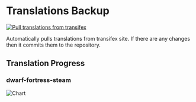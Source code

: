 # Translations Backup

[![Pull translations from transifex](https://github.com/dfint/translations-backup/actions/workflows/pull-translations.yml/badge.svg)](https://github.com/dfint/translations-backup/actions/workflows/pull-translations.yml)

Automatically pulls translations from transifex site. If there are any changes then it commits them to the repository.

## Translation Progress

### dwarf-fortress-steam

![Chart](https://quickchart.io/chart/render/sf-edd6ee13-f2c4-48c4-837b-dabee1c987c4)
<!--
### dwarf-fortress

![Chart](https://quickchart.io/chart/render/sf-c05e9dc6-8151-458b-be6c-a4dd81cd4f8f)
-->